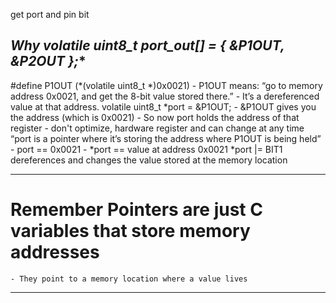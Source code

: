 
get port and pin bit 

## **Why volatile uint8_t* port_out[] = { &P1OUT, &P2OUT };**
#define P1OUT (*(volatile uint8_t *)0x0021)
    - P1OUT means: “go to memory address 0x0021, and get the 8-bit value stored there.”
    - It’s a dereferenced value at that address.
volatile uint8_t *port = &P1OUT;
    - &P1OUT gives you the address (which is 0x0021)
    - So now port holds the address of that register
    - don't optimize, hardware register and can change at any time 
 “port is a pointer where it’s storing the address where P1OUT is being held”
    - port == 0x0021
    - *port == value at address 0x0021
*port |= BIT1 dereferences and changes the value stored at the memory location


---

# Remember Pointers are just C variables that store memory addresses 
    - They point to a memory location where a value lives

---


